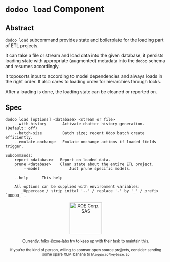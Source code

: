 # `dodoo load` Component

## Abstract

`dodoo load` subcommand provides state and boilerplate for the loading part of
ETL projects.

It can take a file or stream and load data into the given database, it persists
loading state with appropriate (augmented) metadata into the `dodoo` schema and
resumes accordingly.

It toposorts input to according to model dependencies and always loads in the
right order. It also cares to loading order for hierarchies through locks.

After a loading is done, the loading state can be cleaned or reported on.


## Spec
```
dodoo load [options] <database> <stream or file>
    --with-history       Activate chatter history generation. (Default: off)
    --batch-size         Batch size; recent Odoo batch create efficiently.
    --emulate-onchange   Emulate onchange actions if loaded fields trigger.

Subcommands:
    report <database>   Report on loaded data.
    prune <database>    Clean state about the entire ETL project.
    	--model             Just prune specific models.

    --help      This help

    All options can be supplied with environment variables:
        Uppercase / strip inital '--' / replace '-' by '_' / prefix `DODOO_`.
```


<div align="center">
    <div>
        <a href="https://xoe.solutions">
            <img width="100" src="https://erp.xoe.solutions/logo.png" alt="XOE Corp. SAS">
        </a>
    </div>
    <p>
    <sub>Currently, folks <a href="https://github.com/xoe-labs/">@xoe-labs</a> try to keep up with their task to maintain this.</sub>
    </p>
    <p>
    <sub>If you're the kind of person, willing to sponsor open source projects, consider sending some spare XLM banana to <code>blaggacao*keybase.io</code></sub>
    </p>
</div>
